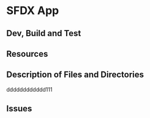 # SFDX App

## Dev, Build and Test

## Resources

## Description of Files and Directories

dddddddddddd111

## Issues
